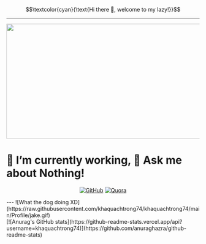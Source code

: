 $$\textcolor{cyan}{\text{Hi there 👋, welcome to my lazy!}}$$

---
<div align="center">
  <img src="https://github.com/khaquachtrong74/khaquachtrong74/blob/main/Profile/hand-drawn-sad-stick-figure-sitting-in-chair-vector-28334155.jpg" width="600" height="300"/>
</div>
<h1>
  🔭 I’m currently working, 💬 Ask me about Nothing!
</h1>

<div align="center">

[![GitHub](https://img.shields.io/badge/GitHub-181717?style=for-the-badge&logo=github&logoColor=white)](https://github.com/khaquachtrong74)
[![Quora](https://img.shields.io/badge/Quora-B92B27?style=for-the-badge&logo=quora&logoColor=white)](https://www.quora.com/profile/Da-Kha-1)

</div>
---
![What the dog doing XD](https://raw.githubusercontent.com/khaquachtrong74/khaquachtrong74/main/Profile/jake.gif)

<br>
[![Anurag's GitHub stats](https://github-readme-stats.vercel.app/api?username=khaquachtrong74)](https://github.com/anuraghazra/github-readme-stats)

<!--
**khaquachtrong74/khaquachtrong74** is a ✨ _special_ ✨ repository because its `README.md` (this file) appears on your GitHub profile.

Here are some ideas to get you started:

- 🔭 I’m currently working on ...
- 🌱 I’m currently learning ...
- 👯 I’m looking to collaborate on ...
- 🤔 I’m looking for help with ...
- 💬 Ask me about ...
- 📫 How to reach me: ...
- 😄 Pronouns: ...
- ⚡ Fun fact: ...
-->
